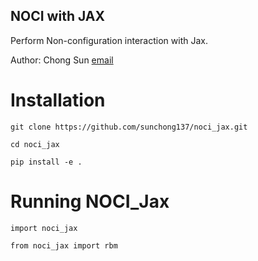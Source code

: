 NOCI with JAX
-------------
Perform Non-configuration interaction with Jax.

Author: Chong Sun [email](sunchong137@gmail.com)
# Installation
`git clone https://github.com/sunchong137/noci_jax.git`

`cd noci_jax`

`pip install -e .`

# Running NOCI_Jax
`import noci_jax`

`from noci_jax import rbm`

